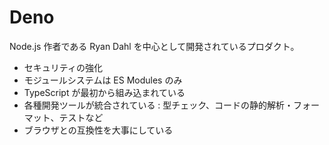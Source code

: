 # Deno

Node.js 作者である Ryan Dahl を中心として開発されているプロダクト。

- セキュリティの強化
- モジュールシステムは ES Modules のみ
- TypeScript が最初から組み込まれている
- 各種開発ツールが統合されている : 型チェック、コードの静的解析・フォーマット、テストなど
- ブラウザとの互換性を大事にしている
